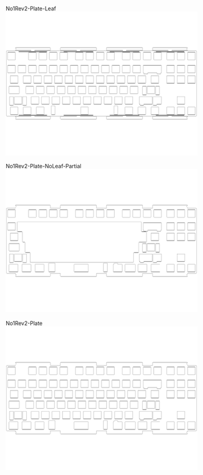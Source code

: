 <br/>No1Rev2-Plate-Leaf<br/>![image](./No1Rev2-Plate-Leaf.png)<br/>
<br/>No1Rev2-Plate-NoLeaf-Partial<br/>![image](./No1Rev2-Plate-NoLeaf-Partial.png)<br/>
<br/>No1Rev2-Plate<br/>![image](./No1Rev2-Plate.png)<br/>
